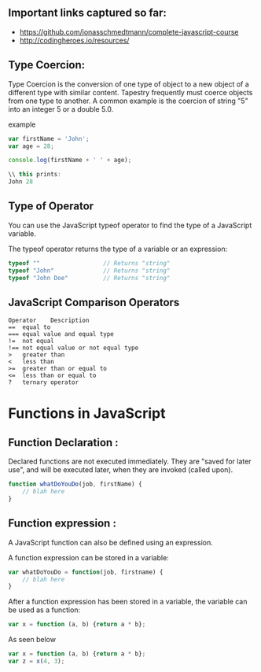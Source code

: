 ## Important links captured so far: 
- https://github.com/jonasschmedtmann/complete-javascript-course
- http://codingheroes.io/resources/ 


## Type Coercion: 

Type Coercion is the conversion of one type of object to a new object of a different type with similar content. Tapestry frequently must coerce objects from one type to another. A common example is the coercion of string "5" into an integer 5 or a double 5.0.

example

```js
var firstName = 'John';
var age = 28; 

console.log(firstName + ' ' + age);

\\ this prints: 
John 28
```

## Type of Operator

You can use the JavaScript typeof operator to find the type of a JavaScript variable.

The typeof operator returns the type of a variable or an expression:

```js
typeof ""                  // Returns "string"
typeof "John"              // Returns "string"
typeof "John Doe"          // Returns "string"
```


## JavaScript Comparison Operators

```
Operator	Description
==	equal to
===	equal value and equal type
!=	not equal
!==	not equal value or not equal type
>	greater than
<	less than
>=	greater than or equal to
<=	less than or equal to
?	ternary operator
```

# Functions in JavaScript

## Function Declaration :

Declared functions are not executed immediately. They are "saved for later use", and will be executed later, when they are invoked (called upon).

```js
function whatDoYouDo(job, firstName) {
    // blah here
}
```

## Function expression :

A JavaScript function can also be defined using an expression.

A function expression can be stored in a variable:

```js
var whatDoYouDo = function(job, firstname) {
    // blah here
}
```

After a function expression has been stored in a variable, the variable can be used as a function:

```js
var x = function (a, b) {return a * b};
```
As seen below
```js
var x = function (a, b) {return a * b};
var z = x(4, 3);
```
